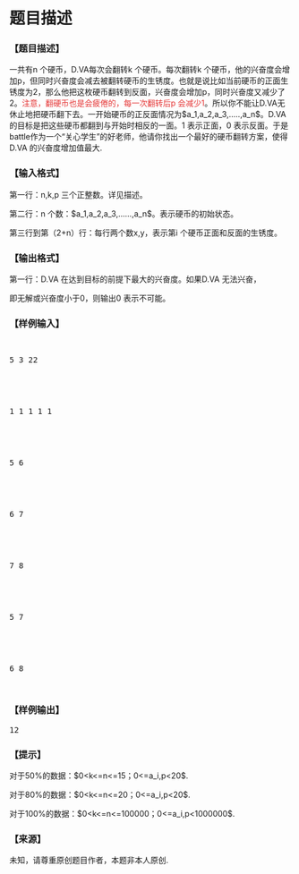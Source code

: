 # 题目描述


<h3>
【题目描述】
</h3>
<p>
一共有n 个硬币，D.VA每次会翻转k 个硬币。每次翻转k 个硬币，他的兴奋度会增加p，但同时兴奋度会减去被翻转硬币的生锈度。也就是说比如当前硬币的正面生锈度为2，那么他把这枚硬币翻转到反面，兴奋度会增加p，同时兴奋度又减少了2。<span style="color:#E53333;">注意，翻硬币也是会疲倦的，每一次翻转后p 会减少1</span>。所以你不能让D.VA无休止地把硬币翻下去。一开始硬币的正反面情况为$a_1,a_2,a_3,.....,a_n$。D.VA 的目标是把这些硬币都翻到与开始时相反的一面。1 表示正面，0 表示反面。于是battle作为一个“关心学生”的好老师，他请你找出一个最好的硬币翻转方案，使得D.VA 的兴奋度增加值最大.
</p>
<h3>
【输入格式】
</h3>
<p>
第一行：n,k,p 三个正整数。详见描述。
</p>
<p>
第二行：n 个数：$a_1,a_2,a_3,......,a_n$。表示硬币的初始状态。
</p>
<p>
第三行到第（2+n）行：每行两个数x,y，表示第i 个硬币正面和反面的生锈度。
</p>
<h3>
【输出格式】
</h3>
<p>
第一行：D.VA 在达到目标的前提下最大的兴奋度。如果D.VA 无法兴奋，
</p>
<p>
即无解或兴奋度小于0，则输出0 表示不可能。
</p>
<h3>
【样例输入】
</h3>
<pre><p>
5 3 22
</p>

<p>
1 1 1 1 1
</p>

<p>
5 6
</p>

<p>
6 7
</p>

<p>
7 8
</p>

<p>
5 7
</p>

<p>
6 8
</p>
</pre>
<h3>
【样例输出】
</h3>
<pre>12</pre>
<h3>
【提示】
</h3>
<p>
对于50%的数据：$0&lt;k&lt;=n&lt;=15；0&lt;=a_i,p&lt;20$.
</p>
<p>
对于80%的数据：$0&lt;k&lt;=n&lt;=20；0&lt;=a_i,p&lt;20$.
</p>
<p>
对于100%的数据：$0&lt;k&lt;=n&lt;=100000；0&lt;=a_i,p&lt;1000000$.
</p>
<h3>
【来源】
</h3>
<p>
未知，请尊重原创题目作者，本题非本人原创.
</p>
